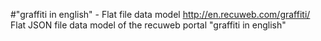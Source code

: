 #"graffiti in english" - Flat file data model
http://en.recuweb.com/graffiti/
Flat JSON file data model of the recuweb portal "graffiti in english"
